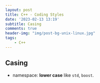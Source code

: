 ```yaml
---
layout: post
title: C++ - Coding Styles
date: '2023-02-13 13:19'
subtitle: Casing
comments: true
header-img: "img/post-bg-unix-linux.jpg"
tags:
    - C++
---
```


## Casing

- namespace: **lower case** like `std`, `boost`.